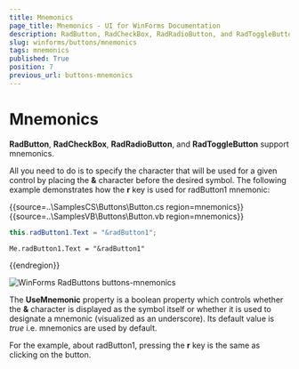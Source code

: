 ```yaml
---
title: Mnemonics
page_title: Mnemonics - UI for WinForms Documentation
description: RadButton, RadCheckBox, RadRadioButton, and RadToggleButton support mnemonics. 
slug: winforms/buttons/mnemonics
tags: mnemonics
published: True
position: 7
previous_url: buttons-mnemonics
---
```


# Mnemonics

__RadButton__, __RadCheckBox__, __RadRadioButton__, and __RadToggleButton__ support mnemonics. 

All you need to do is to specify the character that will be used for a given control by placing the __&__ character before the desired symbol. The following example demonstrates how the __r__ key is used for radButton1 mnemonic:

{{source=..\SamplesCS\Buttons\Button.cs region=mnemonics}} 
{{source=..\SamplesVB\Buttons\Button.vb region=mnemonics}} 

````C#
this.radButton1.Text = "&radButton1";

````
````VB.NET
Me.radButton1.Text = "&radButton1"

````

{{endregion}} 

![WinForms RadButtons buttons-mnemonics](images/buttons-mnemonics001.png)

The __UseMnemonic__ property is a boolean property which controls whether the __&__ character is displayed as the symbol itself or whether it is used to designate a mnemonic (visualized as an underscore). Its default value is *true* i.e. mnemonics are used by default.

For the example, about radButton1, pressing the __r__ key is the same as clicking on the button.

